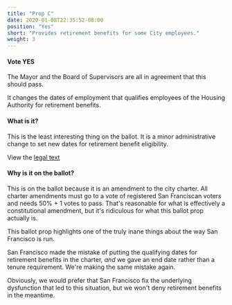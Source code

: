 ```yaml
---
title: "Prop C"
date: 2020-01-08T22:35:52-08:00
position: "Yes"
short: "Provides retirement benefits for some City employees."
weight: 3
---
```


#### Vote YES

The Mayor and the Board of Supervisors are all in agreement that this should
pass.

It changes the dates of employment that qualifies employees of the Housing
Authority for retirement benefits.

#### What is it?

This is the least interesting thing on the ballot. It is a minor administrative
change to set new dates for retirement benefit eligibility.

View the [legal text](https://sfelections.sfgov.org/sites/default/files/Documents/candidates/March2020_RetireeHealthBenefits.pdf)

#### Why is it on the ballot?

This is on the ballot because it is an amendment to the city charter. All
charter amendments must go to a vote of registered San Franciscan voters and
needs 50% + 1 votes to pass. That's reasonable for what is effectively a
constitutional amendment, but it's ridiculous for what this ballot prop
actually is.

This ballot prop highlights one of the truly inane things about the way San
Francisco is run.

San Francisco made the mistake of putting the qualifying dates for retirement
benefits in the charter, _and_ we gave an end date rather than a tenure
requirement. We're making the same mistake again.

Obviously, we would prefer that San Francisco fix the underlying dysfunction
that led to this situation, but we won't deny retirement benefits in the
meantime.
